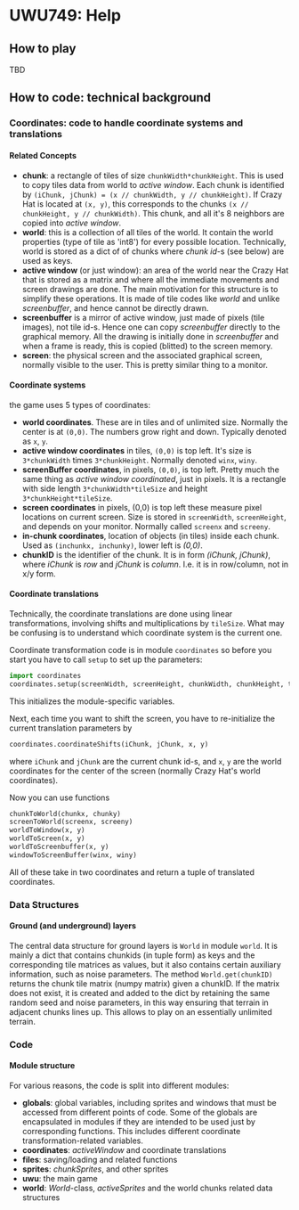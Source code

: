 # UWU749: Help

## How to play

TBD

## How to code: technical background

### Coordinates: code to handle coordinate systems and translations

#### Related Concepts

* **chunk**: a rectangle of tiles of size `chunkWidth*chunkHeight`.  This is used to copy
   tiles data from world to _active window_.
   Each chunk is identified by
   `(iChunk, jChunk) = (x // chunkWidth, y // chunkHeight)`.
   If Crazy Hat is located at `(x, y)`, this corresponds to the chunks
   `(x // chunkHeight, y // chunkWidth)`.
   This chunk, and all it's 8 neighbors are copied into _active
   window_.
* **world**: this is a collection of all tiles of the world.  It
   contain the world properties (type of tile as 'int8') for every possible location.
   Technically, world is stored as a dict of of chunks where _chunk
   id_-s (see below) are used as keys.
 * **active window** (or just window):  an area of the world near the Crazy Hat that is 
   stored as a matrix and where all the immediate movements and
   screen drawings are done.  The main motivation for this structure
   is to simplify these operations.  It is made of tile codes like
   _world_ and unlike _screenbuffer_,
   and hence cannot be directly drawn.
 * **screenbuffer** is a mirror of active window, just made of pixels
   (tile images), not tile id-s.
   Hence one can copy _screenbuffer_ directly to the graphical memory.
   All the drawing is initially done in _screenbuffer_ and when a frame
   is ready, this is copied
   (blitted) to the screen memory.
 * **screen**: the physical screen and the associated graphical screen,
   normally visible to the user.
   This is pretty similar thing to a monitor.
 
#### Coordinate systems
 
the game uses 5 types of coordinates:
* **world coordinates**.  These are in tiles and of unlimited size.
  Normally the center is at `(0,0)`.  The numbers grow right and
  down.  Typically denoted as `x`, `y`.
* **active window coordinates** in tiles, `(0,0)` is top left.  It's
  size is `3*chunkWidth` times `3*chunkHeight`.  Normally denoted `winx`, `winy`.
* **screenBuffer coordinates**, in pixels, `(0,0)`, is top left.
  Pretty much the same thing as _active window coordinated_, just in
  pixels.  It is a rectangle with side length `3*chunkWidth*tileSize`
  and height `3*chunkHeight*tileSize`.
* **screen coordinates** in pixels, (0,0) is top left
   these measure pixel locations on current screen.  Size is stored in
   `screenWidth`, `screenHeight`, and depends on your monitor.
   Normally called `screenx` and `screeny`.
* **in-chunk coordinates**, location of objects (in tiles) inside each
  chunk.  Used as `(inchunkx, inchunky)`, lower left is _(0,0)_. 
* **chunkID** is the identifier of the chunk.  It is in form _(iChunk,
  jChunk)_, where _iChunk_ is _row_ and _jChunk_ is _column_.  I.e. it
  is in row/column, not in x/y form.


#### Coordinate translations

Technically, the coordinate translations are done using linear
transformations, involving shifts and multiplications by `tileSize`.
What may be confusing is to understand which coordinate system is the
current one.

Coordinate transformation code is in module `coordinates` so 
before you start you have to call `setup` to set up the
parameters:

```python
import coordinates
coordinates.setup(screenWidth, screenHeight, chunkWidth, chunkHeight, tileSize)
```
This initializes the module-specific variables.

Next, each time you want to shift the screen, you have to
re-initialize the current translation parameters by

```python
coordinates.coordinateShifts(iChunk, jChunk, x, y)
```
where `iChunk` and `jChunk` are the current chunk id-s, and `x`, `y`
are the world coordinates for the center of the screen (normally Crazy
Hat's world coordinates).

Now you can use functions
```python
chunkToWorld(chunkx, chunky)
screenToWorld(screenx, screeny)
worldToWindow(x, y)
worldToScreen(x, y)
worldToScreenbuffer(x, y)
windowToScreenBuffer(winx, winy)
```
All of these take in two coordinates and return a tuple of translated
coordinates. 


### Data Structures

#### Ground (and underground) layers

The central data structure for ground layers is `World` in module
`world`.  It is mainly a dict that contains chunkids (in tuple form)
as keys and the corresponding tile matrices as values, but it also
contains certain auxiliary information, such as noise parameters.
The method
`World.get(chunkID)` returns the chunk tile matrix (numpy matrix)
given a chunkID.  If the matrix does not exist, it is created and
added to the dict by retaining the same random seed and noise
parameters, in this way ensuring that terrain in adjacent chunks lines
up.  This allows to play on an essentially unlimited terrain.


### Code

#### Module structure

For various reasons, the code is split into different modules:

* **globals**: global variables, including sprites and windows that
  must be accessed from different points of code.  Some of the
  globals are encapsulated in modules if they are intended to be used
  just by corresponding functions.  This includes different coordinate
  transformation-related variables.
* **coordinates**: _activeWindow_ and coordinate translations
* **files**: saving/loading and related functions
* **sprites**: _chunkSprites_, and other sprites
* **uwu**: the main game
* **world**: _World_-class, 
  _activeSprites_ and the world chunks related data
  structures
  
